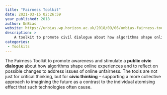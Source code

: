 ```yaml
---
title: "Fairness Toolkit"
date: 2021-03-15 02:26:59
year_published: 2018
author: UnBias
website: https://unbias.wp.horizon.ac.uk/2018/09/06/unbias-fairness-toolkit/
description: >
    A toolkit to promote civil dialogue about how algorithms shape online EX
categories:
 - Toolkits
---
```


The Fairness Toolkit to promote awareness and stimulate a **public civic dialogue** about how algorithms shape online experiences and to reflect on possible changes to address issues of online unfairness. The tools are not just for critical thinking, but for **civic thinking** – supporting a more collective approach to imagining the future as a contrast to the individual atomising effect that such technologies often cause.
